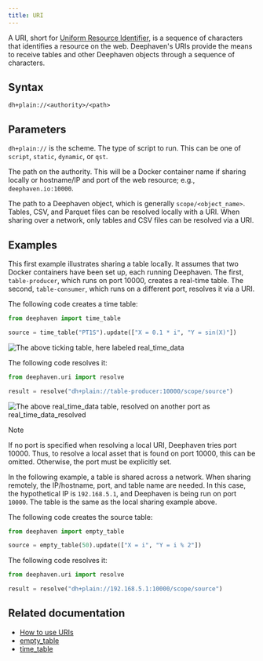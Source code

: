 ```yaml
---
title: URI
---
```


A URI, short for [Uniform Resource Identifier](https://en.wikipedia.org/wiki/Uniform_Resource_Identifier), is a sequence of characters that identifies a resource on the web. Deephaven's URIs provide the means to receive tables and other Deephaven objects through a sequence of characters.

## Syntax

```
dh+plain://<authority>/<path>
```

## Parameters

<ParamTable>
<Param name="scheme" type="str">

`dh+plain://` is the scheme. The type of script to run. This can be one of `script`, `static`, `dynamic`, or `qst`.

</Param>
<Param name="authority" type="str">

The path on the authority. This will be a Docker container name if sharing locally or hostname/IP and port of the web resource; e.g., `deephaven.io:10000`.

</Param>
<Param name="path" type="str">

The path to a Deephaven object, which is generally `scope/<object_name>`. Tables, CSV, and Parquet files can be resolved locally with a URI. When sharing over a network, only tables and CSV files can be resolved via a URI.

</Param>
</ParamTable>

## Examples

This first example illustrates sharing a table locally. It assumes that two Docker containers have been set up, each running Deephaven. The first, `table-producer`, which runs on port 10000, creates a real-time table. The second, `table-consumer`, which runs on a different port, resolves it via a URI.

The following code creates a time table:

```python order=null
from deephaven import time_table

source = time_table("PT1S").update(["X = 0.1 * i", "Y = sin(X)"])
```

![The above ticking table, here labeled `real_time_data`](../../assets/reference/uris/uri1.gif)

The following code resolves it:

```python skip-test
from deephaven.uri import resolve

result = resolve("dh+plain://table-producer:10000/scope/source")
```

![The above `real_time_data` table, resolved on another port as `real_time_data_resolved`](../../assets/reference/uris/uri2.gif)

> [!NOTE]
> If no port is specified when resolving a local URI, Deephaven tries port 10000. Thus, to resolve a local asset that is found on port 10000, this can be omitted. Otherwise, the port must be explicitly set.

In the following example, a table is shared across a network. When sharing remotely, the IP/hostname, port, and table name are needed. In this case, the hypothetical IP is `192.168.5.1`, and Deephaven is being run on port `10000`. The table is the same as the local sharing example above.

The following code creates the source table:

```python test-set=1 order=source
from deephaven import empty_table

source = empty_table(50).update(["X = i", "Y = i % 2"])
```

The following code resolves it:

```python skip-test
from deephaven.uri import resolve

result = resolve("dh+plain://192.168.5.1:10000/scope/source")
```

## Related documentation

- [How to use URIs](../../how-to-guides/use-uris.md)
- [empty_table](../table-operations/create/emptyTable.md)
- [time_table](../table-operations/create/timeTable.md)
